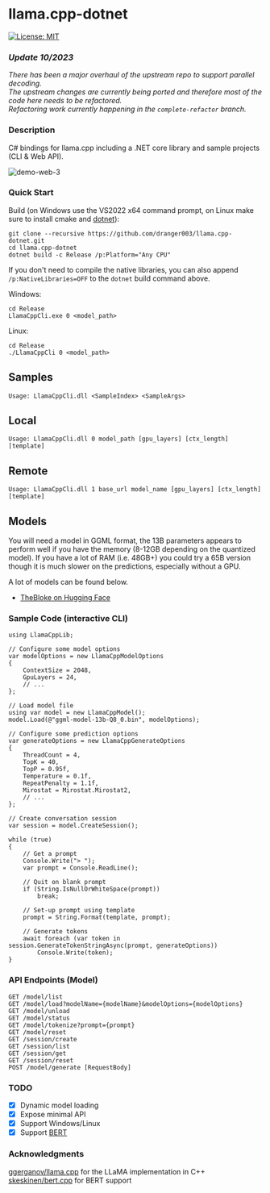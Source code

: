 # llama.cpp-dotnet

[![License: MIT](https://img.shields.io/badge/License-MIT-yellow.svg)](https://opensource.org/licenses/MIT)

### *Update 10/2023*
*There has been a major overhaul of the upstream repo to support parallel decoding.*  
*The upstream changes are currently being ported and therefore most of the code here needs to be refactored.*  
*Refactoring work currently happening in the `complete-refactor` branch.*

### Description

C# bindings for llama.cpp including a .NET core library and sample projects (CLI & Web API).

![demo-web-3](https://github.com/dranger003/llama.cpp-dotnet/assets/1760549/8892a0d7-66b5-4280-9fe4-4a5a868fd0ba)


### Quick Start

Build (on Windows use the VS2022 x64 command prompt, on Linux make sure to install cmake and [dotnet](https://learn.microsoft.com/en-us/dotnet/core/install/linux)):
```
git clone --recursive https://github.com/dranger003/llama.cpp-dotnet.git
cd llama.cpp-dotnet
dotnet build -c Release /p:Platform="Any CPU"
```
If you don't need to compile the native libraries, you can also append `/p:NativeLibraries=OFF` to the `dotnet` build command above.

Windows:
```
cd Release
LlamaCppCli.exe 0 <model_path>
```

Linux:
```
cd Release
./LlamaCppCli 0 <model_path>
```

## Samples
```
Usage: LlamaCppCli.dll <SampleIndex> <SampleArgs>
```
## Local
```
Usage: LlamaCppCli.dll 0 model_path [gpu_layers] [ctx_length] [template]
```
## Remote
```
Usage: LlamaCppCli.dll 1 base_url model_name [gpu_layers] [ctx_length] [template]
```

## Models

You will need a model in GGML format, the 13B parameters appears to perform well if you have the memory (8-12GB depending on the quantized model).
If you have a lot of RAM (i.e. 48GB+) you could try a 65B version though it is much slower on the predictions, especially without a GPU.

A lot of models can be found below.

- [TheBloke on Hugging Face](https://huggingface.co/TheBloke)

### Sample Code (interactive CLI)
```
using LlamaCppLib;

// Configure some model options
var modelOptions = new LlamaCppModelOptions
{
    ContextSize = 2048,
    GpuLayers = 24,
    // ...
};

// Load model file
using var model = new LlamaCppModel();
model.Load(@"ggml-model-13b-Q8_0.bin", modelOptions);

// Configure some prediction options
var generateOptions = new LlamaCppGenerateOptions
{
    ThreadCount = 4,
    TopK = 40,
    TopP = 0.95f,
    Temperature = 0.1f,
    RepeatPenalty = 1.1f,
    Mirostat = Mirostat.Mirostat2,
    // ...
};

// Create conversation session
var session = model.CreateSession();

while (true)
{
    // Get a prompt
    Console.Write("> ");
    var prompt = Console.ReadLine();

    // Quit on blank prompt
    if (String.IsNullOrWhiteSpace(prompt))
        break;

    // Set-up prompt using template
    prompt = String.Format(template, prompt);

    // Generate tokens
    await foreach (var token in session.GenerateTokenStringAsync(prompt, generateOptions))
        Console.Write(token);
}
```

### API Endpoints (Model)
```
GET /model/list
GET /model/load?modelName={modelName}&modelOptions={modelOptions}
GET /model/unload
GET /model/status
GET /model/tokenize?prompt={prompt}
GET /model/reset
GET /session/create
GET /session/list
GET /session/get
GET /session/reset
POST /model/generate [RequestBody]
```

### TODO

- [X] Dynamic model loading
- [X] Expose minimal API
- [X] Support Windows/Linux
- [X] Support [BERT](https://github.com/skeskinen/bert.cpp)

### Acknowledgments
[ggerganov/llama.cpp](https://github.com/ggerganov/llama.cpp) for the LLaMA implementation in C++  
[skeskinen/bert.cpp](https://github.com/skeskinen/bert.cpp) for BERT support
